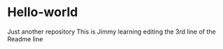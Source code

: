 # Hello-world
Just another repository
This is Jimmy learning editing the 3rd line of the Readme line
